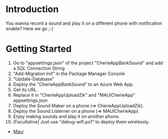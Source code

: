# Introduction 
You wanna record a sound and play it on a different phone with notification enable?
Here we go ;-)

# Getting Started
1.	Go to "appsettings.json" of the project "CherieAppBankSound" and add a SQL Connection String
2.	"Add-Migration Init" in the Package Manager Console
3.	"Update-Database"
4.	Deploy the "CherieAppBankSound" to an Azure Web App.
5.	Get its URL.
6.	Replace it in "CherieAppUploadZik" and "MAUICherieApp" appsettings.json
7.	Deploy the Sound Maker on a phone (=> CherieAppUploadZik).
8.	Deploy the Sound Listerner on a phone (=> MAUICherieApp).
9.	Enjoy making sounds and play it on another phone.
10.	[Facultative] Just use "debug-wifi.ps1" to deploy them wirelessly.

- [Maui](https://docs.microsoft.com/en-us/dotnet/maui/what-is-maui)